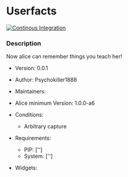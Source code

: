 # Userfacts

[![Continous Integration](https://gitlab.com/project-alice-assistant/skills/skill_Userfacts/badges/master/pipeline.svg)](https://gitlab.com/project-alice-assistant/skills/skill_Userfacts/pipelines/latest)


### Description
Now alice can remember things you teach her!

- Version: 0.0.1
- Author: Psychokiller1888
- Maintainers: 
- Alice minimum Version: 1.0.0-a6
- Conditions:
   - Arbitrary capture

- Requirements:
   - PIP: ['']
   - System: ['']

- Widgets:

